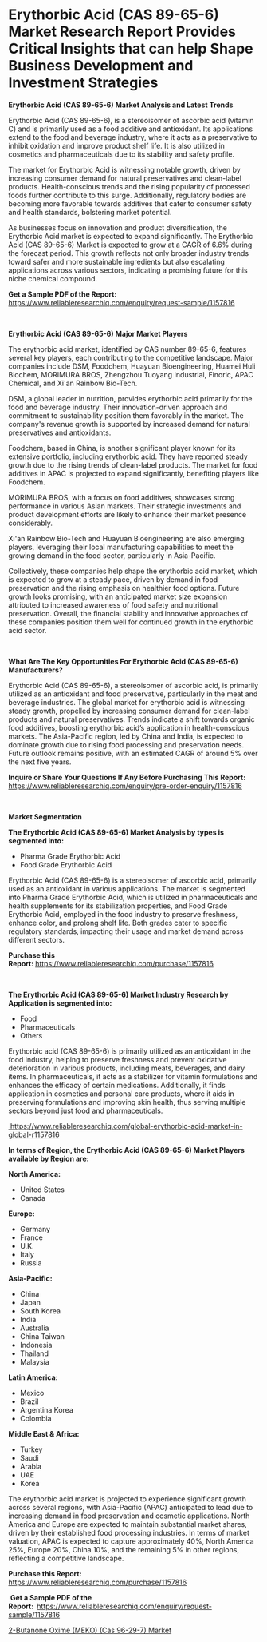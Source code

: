 <p><h1>Erythorbic Acid (CAS 89-65-6) Market Research Report Provides Critical Insights that can help Shape Business Development and Investment Strategies</h1></p><p><strong>Erythorbic Acid (CAS 89-65-6) Market Analysis and Latest Trends</strong></p>
<p><p>Erythorbic Acid (CAS 89-65-6), is a stereoisomer of ascorbic acid (vitamin C) and is primarily used as a food additive and antioxidant. Its applications extend to the food and beverage industry, where it acts as a preservative to inhibit oxidation and improve product shelf life. It is also utilized in cosmetics and pharmaceuticals due to its stability and safety profile.</p><p>The market for Erythorbic Acid is witnessing notable growth, driven by increasing consumer demand for natural preservatives and clean-label products. Health-conscious trends and the rising popularity of processed foods further contribute to this surge. Additionally, regulatory bodies are becoming more favorable towards additives that cater to consumer safety and health standards, bolstering market potential.</p><p>As businesses focus on innovation and product diversification, the Erythorbic Acid market is expected to expand significantly. The Erythorbic Acid (CAS 89-65-6) Market is expected to grow at a CAGR of 6.6% during the forecast period. This growth reflects not only broader industry trends toward safer and more sustainable ingredients but also escalating applications across various sectors, indicating a promising future for this niche chemical compound.</p></p>
<p><strong>Get a Sample PDF of the Report:&nbsp;</strong> <a href="https://www.reliableresearchiq.com/enquiry/request-sample/1157816?utm_campaign=2730&utm_medium=2&utm_source=Github&utm_content=ia&utm_term=02042025&utm_id=erythorbic-acid-cas-89-65-6">https://www.reliableresearchiq.com/enquiry/request-sample/1157816</a></p>
<p>&nbsp;</p>
<p><strong>Erythorbic Acid (CAS 89-65-6) Major Market Players</strong></p>
<p><p>The erythorbic acid market, identified by CAS number 89-65-6, features several key players, each contributing to the competitive landscape. Major companies include DSM, Foodchem, Huayuan Bioengineering, Huamei Huli Biochem, MORIMURA BROS, Zhengzhou Tuoyang Industrial, Finoric, APAC Chemical, and Xi'an Rainbow Bio-Tech.</p><p>DSM, a global leader in nutrition, provides erythorbic acid primarily for the food and beverage industry. Their innovation-driven approach and commitment to sustainability position them favorably in the market. The company's revenue growth is supported by increased demand for natural preservatives and antioxidants.</p><p>Foodchem, based in China, is another significant player known for its extensive portfolio, including erythorbic acid. They have reported steady growth due to the rising trends of clean-label products. The market for food additives in APAC is projected to expand significantly, benefiting players like Foodchem.</p><p>MORIMURA BROS, with a focus on food additives, showcases strong performance in various Asian markets. Their strategic investments and product development efforts are likely to enhance their market presence considerably.</p><p>Xi'an Rainbow Bio-Tech and Huayuan Bioengineering are also emerging players, leveraging their local manufacturing capabilities to meet the growing demand in the food sector, particularly in Asia-Pacific.</p><p>Collectively, these companies help shape the erythorbic acid market, which is expected to grow at a steady pace, driven by demand in food preservation and the rising emphasis on healthier food options. Future growth looks promising, with an anticipated market size expansion attributed to increased awareness of food safety and nutritional preservation. Overall, the financial stability and innovative approaches of these companies position them well for continued growth in the erythorbic acid sector.</p></p>
<p>&nbsp;</p>
<p><strong>What Are The Key Opportunities For Erythorbic Acid (CAS 89-65-6) Manufacturers?</strong></p>
<p><p>Erythorbic Acid (CAS 89-65-6), a stereoisomer of ascorbic acid, is primarily utilized as an antioxidant and food preservative, particularly in the meat and beverage industries. The global market for erythorbic acid is witnessing steady growth, propelled by increasing consumer demand for clean-label products and natural preservatives. Trends indicate a shift towards organic food additives, boosting erythorbic acid’s application in health-conscious markets. The Asia-Pacific region, led by China and India, is expected to dominate growth due to rising food processing and preservation needs. Future outlook remains positive, with an estimated CAGR of around 5% over the next five years.</p></p>
<p><strong>Inquire or Share Your Questions If Any Before Purchasing This Report:</strong> <a href="https://www.reliableresearchiq.com/enquiry/pre-order-enquiry/1157816?utm_campaign=2730&utm_medium=2&utm_source=Github&utm_content=ia&utm_term=02042025&utm_id=erythorbic-acid-cas-89-65-6">https://www.reliableresearchiq.com/enquiry/pre-order-enquiry/1157816</a></p>
<p>&nbsp;</p>
<p><strong>Market Segmentation</strong></p>
<p><strong>The Erythorbic Acid (CAS 89-65-6) Market Analysis by types is segmented into:</strong></p>
<p><ul><li>Pharma Grade Erythorbic Acid</li><li>Food Grade Erythorbic Acid</li></ul></p>
<p><p>Erythorbic Acid (CAS 89-65-6) is a stereoisomer of ascorbic acid, primarily used as an antioxidant in various applications. The market is segmented into Pharma Grade Erythorbic Acid, which is utilized in pharmaceuticals and health supplements for its stabilization properties, and Food Grade Erythorbic Acid, employed in the food industry to preserve freshness, enhance color, and prolong shelf life. Both grades cater to specific regulatory standards, impacting their usage and market demand across different sectors.</p></p>
<p><strong>Purchase this Report:&nbsp;</strong><a href="https://www.reliableresearchiq.com/purchase/1157816?utm_campaign=2730&utm_medium=2&utm_source=Github&utm_content=ia&utm_term=02042025&utm_id=erythorbic-acid-cas-89-65-6">https://www.reliableresearchiq.com/purchase/1157816</a></p>
<p>&nbsp;</p>
<p><strong>The Erythorbic Acid (CAS 89-65-6) Market Industry Research by Application is segmented into:</strong></p>
<p><ul><li>Food</li><li>Pharmaceuticals</li><li>Others</li></ul></p>
<p><p>Erythorbic acid (CAS 89-65-6) is primarily utilized as an antioxidant in the food industry, helping to preserve freshness and prevent oxidative deterioration in various products, including meats, beverages, and dairy items. In pharmaceuticals, it acts as a stabilizer for vitamin formulations and enhances the efficacy of certain medications. Additionally, it finds application in cosmetics and personal care products, where it aids in preserving formulations and improving skin health, thus serving multiple sectors beyond just food and pharmaceuticals.</p></p>
<p><a href="https://www.reliableresearchiq.com/global-erythorbic-acid-market-in-global-r1157816?utm_campaign=2730&utm_medium=2&utm_source=Github&utm_content=ia&utm_term=02042025&utm_id=erythorbic-acid-cas-89-65-6">&nbsp;https://www.reliableresearchiq.com/global-erythorbic-acid-market-in-global-r1157816</a></p>
<p><strong>In terms of Region, the Erythorbic Acid (CAS 89-65-6) Market Players available by Region are:</strong></p>
<p>
    <p> <strong> North America: </strong>
        <ul>
            <li>United States</li>
            <li>Canada</li>
        </ul>
        </p> 
    <p> <strong> Europe: </strong>
        <ul>
            <li>Germany</li>
            <li>France</li>
            <li>U.K.</li>
            <li>Italy</li>
            <li>Russia</li>
        </ul>
        </p> 
    <p> <strong> Asia-Pacific: </strong>
        <ul>
            <li>China</li>
            <li>Japan</li>
            <li>South Korea</li>
            <li>India</li>
            <li>Australia</li>
            <li>China Taiwan</li>
            <li>Indonesia</li>
            <li>Thailand</li>
            <li>Malaysia</li>
        </ul>
        </p> 
    <p> <strong> Latin America: </strong>
        <ul>
            <li>Mexico</li>
            <li>Brazil</li>
            <li>Argentina Korea</li>
            <li>Colombia</li>
        </ul>
        </p> 
    <p> <strong> Middle East & Africa: </strong>
        <ul>
            <li>Turkey</li>
            <li>Saudi</li>
            <li>Arabia</li>
            <li>UAE</li>
            <li>Korea</li>
        </ul>
    </p>
    </p>
<p><p>The erythorbic acid market is projected to experience significant growth across several regions, with Asia-Pacific (APAC) anticipated to lead due to increasing demand in food preservation and cosmetic applications. North America and Europe are expected to maintain substantial market shares, driven by their established food processing industries. In terms of market valuation, APAC is expected to capture approximately 40%, North America 25%, Europe 20%, China 10%, and the remaining 5% in other regions, reflecting a competitive landscape.</p></p>
<p><strong>Purchase this Report: </strong><a href="https://www.reliableresearchiq.com/purchase/1157816?utm_campaign=2730&utm_medium=2&utm_source=Github&utm_content=ia&utm_term=02042025&utm_id=erythorbic-acid-cas-89-65-6">https://www.reliableresearchiq.com/purchase/1157816</a></p>
<p>&nbsp;<strong>Get a Sample PDF of the Report:&nbsp;&nbsp;</strong><a href="https://www.reliableresearchiq.com/enquiry/request-sample/1157816?utm_campaign=2730&utm_medium=2&utm_source=Github&utm_content=ia&utm_term=02042025&utm_id=erythorbic-acid-cas-89-65-6">https://www.reliableresearchiq.com/enquiry/request-sample/1157816</a></p>
<p><strong></strong></p>
<p><p><a href="https://github.com/benhaeneye/Market-Research-Report-List-1/blob/main/2-butanone-oxime-meko-cas-96-29-7-market.md?utm_campaign=2730&utm_medium=2&utm_source=Github&utm_content=ia&utm_term=02042025&utm_id=erythorbic-acid-cas-89-65-6">2-Butanone Oxime (MEKO) (Cas 96-29-7) Market</a></p></p>